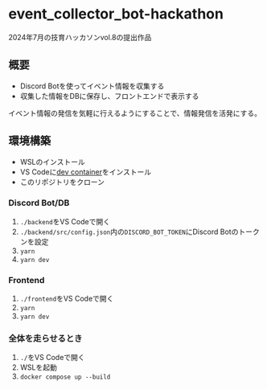 # event_collector_bot-hackathon

2024年7月の技育ハッカソンvol.8の提出作品

## 概要

- Discord Botを使ってイベント情報を収集する
- 収集した情報をDBに保存し、フロントエンドで表示する

イベント情報の発信を気軽に行えるようにすることで、情報発信を活発にする。

## 環境構築

- WSLのインストール
- VS Codeに[dev container](https://marketplace.visualstudio.com/items?itemName=ms-vscode-remote.remote-containers)をインストール
- このリポジトリをクローン

### Discord Bot/DB

1. `./backend`をVS Codeで開く
2. `./backend/src/config.json`内の`DISCORD_BOT_TOKEN`にDiscord Botのトークンを設定
3. `yarn`
4. `yarn dev`

### Frontend

1. `./frontend`をVS Codeで開く
2. `yarn`
3. `yarn dev`

### 全体を走らせるとき

1. `./`をVS Codeで開く
2. WSLを起動
3. `docker compose up --build`
